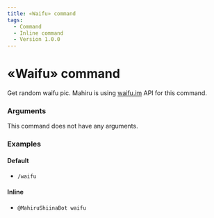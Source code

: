 ```yaml
---
title: «Waifu» command
tags:
  - Command
  - Inline command
  - Version 1.0.0
---
```


# «Waifu» command

Get random waifu pic. Mahiru is using [waifu.im](https://waifu.im) API for this command.

### Arguments

This command does not have any arguments.

### Examples

#### Default
+ `/waifu`

#### Inline
+ `@MahiruShiinaBot waifu`
